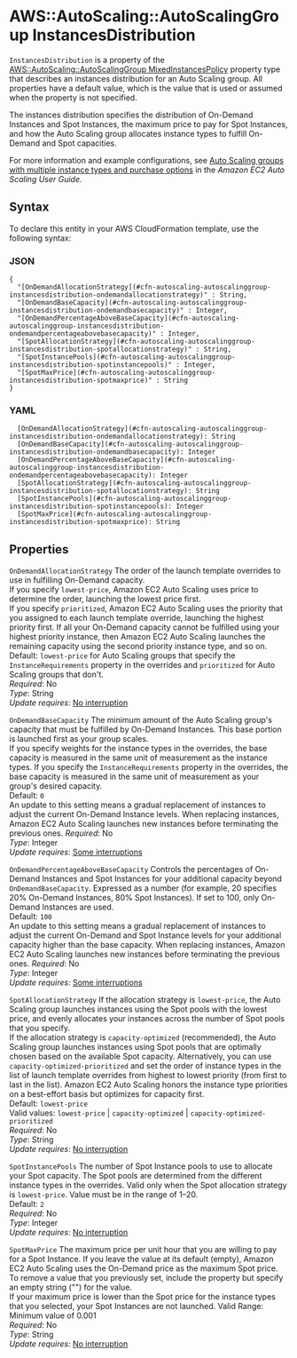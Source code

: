 # AWS::AutoScaling::AutoScalingGroup InstancesDistribution<a name="aws-properties-autoscaling-autoscalinggroup-instancesdistribution"></a>

 `InstancesDistribution` is a property of the [AWS::AutoScaling::AutoScalingGroup MixedInstancesPolicy](https://docs.aws.amazon.com/AWSCloudFormation/latest/UserGuide/aws-properties-autoscaling-autoscalinggroup-mixedinstancespolicy.html) property type that describes an instances distribution for an Auto Scaling group\. All properties have a default value, which is the value that is used or assumed when the property is not specified\. 

The instances distribution specifies the distribution of On\-Demand Instances and Spot Instances, the maximum price to pay for Spot Instances, and how the Auto Scaling group allocates instance types to fulfill On\-Demand and Spot capacities\.

For more information and example configurations, see [Auto Scaling groups with multiple instance types and purchase options](https://docs.aws.amazon.com/autoscaling/ec2/userguide/ec2-auto-scaling-mixed-instances-groups.html) in the *Amazon EC2 Auto Scaling User Guide*\.

## Syntax<a name="aws-properties-autoscaling-autoscalinggroup-instancesdistribution-syntax"></a>

To declare this entity in your AWS CloudFormation template, use the following syntax:

### JSON<a name="aws-properties-autoscaling-autoscalinggroup-instancesdistribution-syntax.json"></a>

```
{
  "[OnDemandAllocationStrategy](#cfn-autoscaling-autoscalinggroup-instancesdistribution-ondemandallocationstrategy)" : String,
  "[OnDemandBaseCapacity](#cfn-autoscaling-autoscalinggroup-instancesdistribution-ondemandbasecapacity)" : Integer,
  "[OnDemandPercentageAboveBaseCapacity](#cfn-autoscaling-autoscalinggroup-instancesdistribution-ondemandpercentageabovebasecapacity)" : Integer,
  "[SpotAllocationStrategy](#cfn-autoscaling-autoscalinggroup-instancesdistribution-spotallocationstrategy)" : String,
  "[SpotInstancePools](#cfn-autoscaling-autoscalinggroup-instancesdistribution-spotinstancepools)" : Integer,
  "[SpotMaxPrice](#cfn-autoscaling-autoscalinggroup-instancesdistribution-spotmaxprice)" : String
}
```

### YAML<a name="aws-properties-autoscaling-autoscalinggroup-instancesdistribution-syntax.yaml"></a>

```
  [OnDemandAllocationStrategy](#cfn-autoscaling-autoscalinggroup-instancesdistribution-ondemandallocationstrategy): String
  [OnDemandBaseCapacity](#cfn-autoscaling-autoscalinggroup-instancesdistribution-ondemandbasecapacity): Integer
  [OnDemandPercentageAboveBaseCapacity](#cfn-autoscaling-autoscalinggroup-instancesdistribution-ondemandpercentageabovebasecapacity): Integer
  [SpotAllocationStrategy](#cfn-autoscaling-autoscalinggroup-instancesdistribution-spotallocationstrategy): String
  [SpotInstancePools](#cfn-autoscaling-autoscalinggroup-instancesdistribution-spotinstancepools): Integer
  [SpotMaxPrice](#cfn-autoscaling-autoscalinggroup-instancesdistribution-spotmaxprice): String
```

## Properties<a name="aws-properties-autoscaling-autoscalinggroup-instancesdistribution-properties"></a>

`OnDemandAllocationStrategy`  <a name="cfn-autoscaling-autoscalinggroup-instancesdistribution-ondemandallocationstrategy"></a>
The order of the launch template overrides to use in fulfilling On\-Demand capacity\.   
If you specify `lowest-price`, Amazon EC2 Auto Scaling uses price to determine the order, launching the lowest price first\.   
If you specify `prioritized`, Amazon EC2 Auto Scaling uses the priority that you assigned to each launch template override, launching the highest priority first\. If all your On\-Demand capacity cannot be fulfilled using your highest priority instance, then Amazon EC2 Auto Scaling launches the remaining capacity using the second priority instance type, and so on\.  
Default: `lowest-price` for Auto Scaling groups that specify the `InstanceRequirements` property in the overrides and `prioritized` for Auto Scaling groups that don't\.  
*Required*: No  
*Type*: String  
*Update requires*: [No interruption](https://docs.aws.amazon.com/AWSCloudFormation/latest/UserGuide/using-cfn-updating-stacks-update-behaviors.html#update-no-interrupt)

`OnDemandBaseCapacity`  <a name="cfn-autoscaling-autoscalinggroup-instancesdistribution-ondemandbasecapacity"></a>
The minimum amount of the Auto Scaling group's capacity that must be fulfilled by On\-Demand Instances\. This base portion is launched first as your group scales\.  
If you specify weights for the instance types in the overrides, the base capacity is measured in the same unit of measurement as the instance types\. If you specify the `InstanceRequirements` property in the overrides, the base capacity is measured in the same unit of measurement as your group's desired capacity\.  
Default: `0`   
An update to this setting means a gradual replacement of instances to adjust the current On\-Demand Instance levels\. When replacing instances, Amazon EC2 Auto Scaling launches new instances before terminating the previous ones\.
*Required*: No  
*Type*: Integer  
*Update requires*: [Some interruptions](https://docs.aws.amazon.com/AWSCloudFormation/latest/UserGuide/using-cfn-updating-stacks-update-behaviors.html#update-some-interrupt)

`OnDemandPercentageAboveBaseCapacity`  <a name="cfn-autoscaling-autoscalinggroup-instancesdistribution-ondemandpercentageabovebasecapacity"></a>
Controls the percentages of On\-Demand Instances and Spot Instances for your additional capacity beyond `OnDemandBaseCapacity`\. Expressed as a number \(for example, 20 specifies 20% On\-Demand Instances, 80% Spot Instances\)\. If set to 100, only On\-Demand Instances are used\.  
Default: `100`   
An update to this setting means a gradual replacement of instances to adjust the current On\-Demand and Spot Instance levels for your additional capacity higher than the base capacity\. When replacing instances, Amazon EC2 Auto Scaling launches new instances before terminating the previous ones\.
*Required*: No  
*Type*: Integer  
*Update requires*: [Some interruptions](https://docs.aws.amazon.com/AWSCloudFormation/latest/UserGuide/using-cfn-updating-stacks-update-behaviors.html#update-some-interrupt)

`SpotAllocationStrategy`  <a name="cfn-autoscaling-autoscalinggroup-instancesdistribution-spotallocationstrategy"></a>
If the allocation strategy is `lowest-price`, the Auto Scaling group launches instances using the Spot pools with the lowest price, and evenly allocates your instances across the number of Spot pools that you specify\.   
If the allocation strategy is `capacity-optimized` \(recommended\), the Auto Scaling group launches instances using Spot pools that are optimally chosen based on the available Spot capacity\. Alternatively, you can use `capacity-optimized-prioritized` and set the order of instance types in the list of launch template overrides from highest to lowest priority \(from first to last in the list\)\. Amazon EC2 Auto Scaling honors the instance type priorities on a best\-effort basis but optimizes for capacity first\.   
Default: `lowest-price`   
Valid values: `lowest-price` \| `capacity-optimized` \| `capacity-optimized-prioritized`   
*Required*: No  
*Type*: String  
*Update requires*: [No interruption](https://docs.aws.amazon.com/AWSCloudFormation/latest/UserGuide/using-cfn-updating-stacks-update-behaviors.html#update-no-interrupt)

`SpotInstancePools`  <a name="cfn-autoscaling-autoscalinggroup-instancesdistribution-spotinstancepools"></a>
The number of Spot Instance pools to use to allocate your Spot capacity\. The Spot pools are determined from the different instance types in the overrides\. Valid only when the Spot allocation strategy is `lowest-price`\. Value must be in the range of 1–20\.  
Default: `2`   
*Required*: No  
*Type*: Integer  
*Update requires*: [No interruption](https://docs.aws.amazon.com/AWSCloudFormation/latest/UserGuide/using-cfn-updating-stacks-update-behaviors.html#update-no-interrupt)

`SpotMaxPrice`  <a name="cfn-autoscaling-autoscalinggroup-instancesdistribution-spotmaxprice"></a>
The maximum price per unit hour that you are willing to pay for a Spot Instance\. If you leave the value at its default \(empty\), Amazon EC2 Auto Scaling uses the On\-Demand price as the maximum Spot price\. To remove a value that you previously set, include the property but specify an empty string \(""\) for the value\.   
If your maximum price is lower than the Spot price for the instance types that you selected, your Spot Instances are not launched\.
Valid Range: Minimum value of 0\.001  
*Required*: No  
*Type*: String  
*Update requires*: [No interruption](https://docs.aws.amazon.com/AWSCloudFormation/latest/UserGuide/using-cfn-updating-stacks-update-behaviors.html#update-no-interrupt)